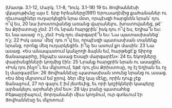 (Մատթ. 3.1-12, Մարկ. 1.1-8, Ղուկ. 3.1-18)
19 Եւ Յովհաննէսի վկայութիւնը այս է. երբ հրեաները(991) Երուսաղէմից քահանաներ ու ղեւտացիներ ուղարկեցին նրա մօտ, որպէսզի հարցնեն նրան՝ դու ո՞վ ես, 20 նա խոստովանեց առանց վարանելու. խոստովանեց, թէ՝ ես Քրիստոսը չեմ: 21 Ու նրան հարցրին՝ իսկ դու ո՞վ ես, Եղիա՞ն ես: Եւ նա ասաց՝ ո՛չ, չեմ: Իսկ դու մարգարէ՞ն ես: Նա պատասխանեց՝ ո՛չ: 22 Իսկ ասա՛ մեզ՝ դու ո՞վ ես, որպէսզի պատասխան տանենք նրանց, որոնք մեզ ուղարկեցին. ի՞նչ ես ասում քո մասին: 23 Նա ասաց. «Ես անապատում կանչողի ձայնն եմ, հարթեցէ՛ք Տիրոջ ճանապարհը, ինչպէս ասաց Եսայի մարգարէն»: 24 Եւ եկողները փարիսեցիների կողմից էին: 25 Նրանք հարցրին նրան ու ասացին. «Իսկ դու ինչո՞ւ ես մկրտում, եթէ դու չես Քրիստոսը, ոչ էլ Եղիան եւ ոչ էլ մարգարէն»: 26 Յովհաննէսը պատասխան տուեց նրանց ու ասաց. «Ես ձեզ մկրտում եմ ջրով. ձեր մէջ կայ մէկը, որին դուք չէք ճանաչում, 27 որ գալու է իմ յետեւից, եւ որի կօշիկների կապերը արձակելու արժանի չեմ ես»: 28 Այս բանը պատահեց Բեթաբրիայում, Յորդանանի միւս կողմում, ուր գտնւում էր Յովհաննէսը եւ մկրտում:
